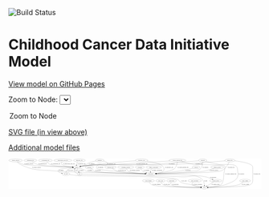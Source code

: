 <link rel='stylesheet' href="assets/style.css">
<link rel='stylesheet' href="https://unpkg.com/leaflet@1.5.1/dist/leaflet.css" integrity="sha512-xwE/Az9zrjBIphAcBb3F6JVqxf46+CDLwfLMHloNu6KEQCAWi6HcDUbeOfBIptF7tcCzusKFjFw2yuvEpDL9wQ==" crossorigin="">
<script type="text/javascript" src="https://code.jquery.com/jquery-3.2.1.min.js"></script>
<script type="text/javascript"  src="https://unpkg.com/leaflet@1.5.1/dist/leaflet.js"></script>
<script type="text/javascript" src="assets/actions.js"></script>

![Build Status](https://github.com/CBIIT/ccdi-model/actions/workflows/model-test-and-deploy.yml/badge.svg)

# Childhood Cancer Data Initiative Model

[View model on GitHub Pages](https://cbiit.github.io/ccdi-model/)



Zoom to Node: <select id="node_select">
  <option value="">Zoom to Node</option>
</select>
<div id="model"></div>

<p>
<a href="./model-desc/ccdi-model.svg">SVG file (in view above)</a>
<p>
<a href="./model-desc">Additional model files</a>
<div id='graph' style='display:off;'>
<svg width="3228pt" height="392pt"
 viewBox="0.00 0.00 3227.74 392.00" xmlns="http://www.w3.org/2000/svg" xmlns:xlink="http://www.w3.org/1999/xlink">
<g id="graph0" class="graph" transform="scale(1 1) rotate(0) translate(4 388)">
<title>Perl</title>
<polygon fill="#ffffff" stroke="transparent" points="-4,4 -4,-388 3223.7422,-388 3223.7422,4 -4,4"/>
<!-- genetic_analysis -->
<g id="node1" class="node">
<title>genetic_analysis</title>
<ellipse fill="none" stroke="#000000" cx="87.7422" cy="-366" rx="87.9851" ry="18"/>
<text text-anchor="middle" x="87.7422" y="-362.3" font-family="Times,serif" font-size="14.00" fill="#000000">genetic_analysis</text>
</g>
<!-- sample -->
<g id="node21" class="node">
<title>sample</title>
<ellipse fill="none" stroke="#000000" cx="867.7422" cy="-279" rx="44.393" ry="18"/>
<text text-anchor="middle" x="867.7422" y="-275.3" font-family="Times,serif" font-size="14.00" fill="#000000">sample</text>
</g>
<!-- genetic_analysis&#45;&gt;sample -->
<g id="edge9" class="edge">
<title>genetic_analysis&#45;&gt;sample</title>
<path fill="none" stroke="#000000" d="M113.7964,-348.682C133.0674,-336.8685 160.4275,-322.1203 186.7422,-315 246.3816,-298.8626 661.534,-285.1067 812.7828,-280.5778"/>
<polygon fill="#000000" stroke="#000000" points="813.3166,-284.0635 823.2081,-280.2677 813.1085,-277.0666 813.3166,-284.0635"/>
<text text-anchor="middle" x="256.7422" y="-318.8" font-family="Times,serif" font-size="14.00" fill="#000000">of_genetic_analysis</text>
</g>
<!-- participant -->
<g id="node23" class="node">
<title>participant</title>
<ellipse fill="none" stroke="#000000" cx="1811.7422" cy="-192" rx="62.2891" ry="18"/>
<text text-anchor="middle" x="1811.7422" y="-188.3" font-family="Times,serif" font-size="14.00" fill="#000000">participant</text>
</g>
<!-- genetic_analysis&#45;&gt;participant -->
<g id="edge10" class="edge">
<title>genetic_analysis&#45;&gt;participant</title>
<path fill="none" stroke="#000000" d="M103.2056,-348.1211C113.9826,-336.8369 129.3257,-322.9396 145.7422,-315 340.5296,-220.7945 409.5619,-250.6761 624.7422,-228 735.0307,-216.3776 1498.4102,-198.8618 1739.1718,-193.5689"/>
<polygon fill="#000000" stroke="#000000" points="1739.2986,-197.0671 1749.2194,-193.3485 1739.145,-190.0688 1739.2986,-197.0671"/>
<text text-anchor="middle" x="354.7422" y="-275.3" font-family="Times,serif" font-size="14.00" fill="#000000">of_genetic_analysis</text>
</g>
<!-- methylation_array_file -->
<g id="node2" class="node">
<title>methylation_array_file</title>
<ellipse fill="none" stroke="#000000" cx="690.7422" cy="-366" rx="115.8798" ry="18"/>
<text text-anchor="middle" x="690.7422" y="-362.3" font-family="Times,serif" font-size="14.00" fill="#000000">methylation_array_file</text>
</g>
<!-- methylation_array_file&#45;&gt;sample -->
<g id="edge12" class="edge">
<title>methylation_array_file&#45;&gt;sample</title>
<path fill="none" stroke="#000000" d="M678.8878,-347.7457C673.6357,-337.1564 670.1649,-324.1478 677.7422,-315 694.7227,-294.5001 763.5694,-285.5837 813.5115,-281.7662"/>
<polygon fill="#000000" stroke="#000000" points="813.8169,-285.2534 823.5412,-281.0477 813.3166,-278.2713 813.8169,-285.2534"/>
<text text-anchor="middle" x="769.2422" y="-318.8" font-family="Times,serif" font-size="14.00" fill="#000000">of_methylation_array_file</text>
</g>
<!-- study_funding -->
<g id="node3" class="node">
<title>study_funding</title>
<ellipse fill="none" stroke="#000000" cx="1782.7422" cy="-105" rx="77.1866" ry="18"/>
<text text-anchor="middle" x="1782.7422" y="-101.3" font-family="Times,serif" font-size="14.00" fill="#000000">study_funding</text>
</g>
<!-- study -->
<g id="node10" class="node">
<title>study</title>
<ellipse fill="none" stroke="#000000" cx="2495.7422" cy="-18" rx="36.2938" ry="18"/>
<text text-anchor="middle" x="2495.7422" y="-14.3" font-family="Times,serif" font-size="14.00" fill="#000000">study</text>
</g>
<!-- study_funding&#45;&gt;study -->
<g id="edge35" class="edge">
<title>study_funding&#45;&gt;study</title>
<path fill="none" stroke="#000000" d="M1792.2808,-87.0311C1799.5126,-75.3991 1810.6135,-61.1367 1824.7422,-54 1880.0442,-26.0658 2305.6159,-19.7027 2448.8621,-18.3459"/>
<polygon fill="#000000" stroke="#000000" points="2449.1079,-21.8439 2459.0757,-18.2532 2449.0443,-14.8442 2449.1079,-21.8439"/>
<text text-anchor="middle" x="1886.7422" y="-57.8" font-family="Times,serif" font-size="14.00" fill="#000000">of_study_funding</text>
</g>
<!-- survival -->
<g id="node4" class="node">
<title>survival</title>
<ellipse fill="none" stroke="#000000" cx="2390.7422" cy="-279" rx="48.1917" ry="18"/>
<text text-anchor="middle" x="2390.7422" y="-275.3" font-family="Times,serif" font-size="14.00" fill="#000000">survival</text>
</g>
<!-- survival&#45;&gt;participant -->
<g id="edge33" class="edge">
<title>survival&#45;&gt;participant</title>
<path fill="none" stroke="#000000" d="M2353.1698,-267.5591C2345.1413,-265.2642 2336.6864,-262.9588 2328.7422,-261 2257.4004,-243.4087 2239.3847,-239.0538 2166.7422,-228 2068.8227,-213.0999 1954.7403,-202.7691 1882.88,-197.1122"/>
<polygon fill="#000000" stroke="#000000" points="1882.8325,-193.598 1872.591,-196.3115 1882.2893,-200.5769 1882.8325,-193.598"/>
<text text-anchor="middle" x="2290.2422" y="-231.8" font-family="Times,serif" font-size="14.00" fill="#000000">of_survival</text>
</g>
<!-- study_arm -->
<g id="node5" class="node">
<title>study_arm</title>
<ellipse fill="none" stroke="#000000" cx="1937.7422" cy="-105" rx="59.5901" ry="18"/>
<text text-anchor="middle" x="1937.7422" y="-101.3" font-family="Times,serif" font-size="14.00" fill="#000000">study_arm</text>
</g>
<!-- study_arm&#45;&gt;study -->
<g id="edge4" class="edge">
<title>study_arm&#45;&gt;study</title>
<path fill="none" stroke="#000000" d="M1943.4025,-86.9812C1948.0208,-75.4845 1955.7708,-61.3987 1967.7422,-54 2008.1349,-29.036 2327.5937,-20.9147 2449.0768,-18.7132"/>
<polygon fill="#000000" stroke="#000000" points="2449.2457,-22.2108 2459.1826,-18.5355 2449.1225,-15.2119 2449.2457,-22.2108"/>
<text text-anchor="middle" x="2016.2422" y="-57.8" font-family="Times,serif" font-size="14.00" fill="#000000">of_study_arm</text>
</g>
<!-- cytogenomic_file -->
<g id="node6" class="node">
<title>cytogenomic_file</title>
<ellipse fill="none" stroke="#000000" cx="467.7422" cy="-366" rx="89.8845" ry="18"/>
<text text-anchor="middle" x="467.7422" y="-362.3" font-family="Times,serif" font-size="14.00" fill="#000000">cytogenomic_file</text>
</g>
<!-- cytogenomic_file&#45;&gt;sample -->
<g id="edge30" class="edge">
<title>cytogenomic_file&#45;&gt;sample</title>
<path fill="none" stroke="#000000" d="M482.5485,-348.2167C493.2646,-336.6676 508.7947,-322.4279 525.7422,-315 576.0034,-292.9711 730.4362,-284.0161 813.5124,-280.7178"/>
<polygon fill="#000000" stroke="#000000" points="813.6638,-284.2147 823.5223,-280.3341 813.3956,-277.2198 813.6638,-284.2147"/>
<text text-anchor="middle" x="597.2422" y="-318.8" font-family="Times,serif" font-size="14.00" fill="#000000">of_cytogenomic_file</text>
</g>
<!-- diagnosis -->
<g id="node7" class="node">
<title>diagnosis</title>
<ellipse fill="none" stroke="#000000" cx="1160.7422" cy="-366" rx="54.6905" ry="18"/>
<text text-anchor="middle" x="1160.7422" y="-362.3" font-family="Times,serif" font-size="14.00" fill="#000000">diagnosis</text>
</g>
<!-- diagnosis&#45;&gt;sample -->
<g id="edge14" class="edge">
<title>diagnosis&#45;&gt;sample</title>
<path fill="none" stroke="#000000" d="M1111.4029,-358.2297C1082.2119,-352.5866 1044.9613,-343.5331 1013.7422,-330 1002.545,-325.1461 1001.8286,-320.1021 990.7422,-315 967.3252,-304.2231 939.9117,-295.8274 916.915,-289.8649"/>
<polygon fill="#000000" stroke="#000000" points="917.5748,-286.4219 907.0232,-287.3779 915.8679,-293.2106 917.5748,-286.4219"/>
<text text-anchor="middle" x="1058.2422" y="-318.8" font-family="Times,serif" font-size="14.00" fill="#000000">of_diagnosis</text>
</g>
<!-- diagnosis&#45;&gt;participant -->
<g id="edge13" class="edge">
<title>diagnosis&#45;&gt;participant</title>
<path fill="none" stroke="#000000" d="M1208.7085,-357.3516C1241.0708,-349.4431 1274.8404,-335.7768 1256.7422,-315 1218.4301,-271.0176 1165.0544,-340.9824 1126.7422,-297 1116.233,-284.9354 1116.2894,-273.1135 1126.7422,-261 1146.6382,-237.9431 1569.1328,-207.8583 1740.4866,-196.5552"/>
<polygon fill="#000000" stroke="#000000" points="1740.9192,-200.0344 1750.6682,-195.8862 1740.4602,-193.0495 1740.9192,-200.0344"/>
<text text-anchor="middle" x="1171.2422" y="-275.3" font-family="Times,serif" font-size="14.00" fill="#000000">of_diagnosis</text>
</g>
<!-- publication -->
<g id="node8" class="node">
<title>publication</title>
<ellipse fill="none" stroke="#000000" cx="2078.7422" cy="-105" rx="63.0888" ry="18"/>
<text text-anchor="middle" x="2078.7422" y="-101.3" font-family="Times,serif" font-size="14.00" fill="#000000">publication</text>
</g>
<!-- publication&#45;&gt;study -->
<g id="edge15" class="edge">
<title>publication&#45;&gt;study</title>
<path fill="none" stroke="#000000" d="M2071.2553,-86.7732C2068.1248,-75.9251 2066.8135,-62.6356 2074.7422,-54 2099.6541,-26.867 2344.6274,-20.1497 2449.0165,-18.5147"/>
<polygon fill="#000000" stroke="#000000" points="2449.3124,-22.0108 2459.2597,-18.3636 2449.2091,-15.0116 2449.3124,-22.0108"/>
<text text-anchor="middle" x="2125.7422" y="-57.8" font-family="Times,serif" font-size="14.00" fill="#000000">of_publication</text>
</g>
<!-- laboratory_test -->
<g id="node9" class="node">
<title>laboratory_test</title>
<ellipse fill="none" stroke="#000000" cx="1694.7422" cy="-366" rx="81.7856" ry="18"/>
<text text-anchor="middle" x="1694.7422" y="-362.3" font-family="Times,serif" font-size="14.00" fill="#000000">laboratory_test</text>
</g>
<!-- laboratory_test&#45;&gt;sample -->
<g id="edge39" class="edge">
<title>laboratory_test&#45;&gt;sample</title>
<path fill="none" stroke="#000000" d="M1616.1133,-360.7584C1482.3409,-351.3469 1202.0757,-329.4861 966.7422,-297 950.7011,-294.7856 933.2968,-291.8149 917.6197,-288.9259"/>
<polygon fill="#000000" stroke="#000000" points="918.0722,-285.4498 907.5986,-287.0479 916.7828,-292.3301 918.0722,-285.4498"/>
<text text-anchor="middle" x="1311.2422" y="-318.8" font-family="Times,serif" font-size="14.00" fill="#000000">of_laboratory_test</text>
</g>
<!-- laboratory_test&#45;&gt;participant -->
<g id="edge38" class="edge">
<title>laboratory_test&#45;&gt;participant</title>
<path fill="none" stroke="#000000" d="M1763.5643,-356.1593C1832.3769,-344.9377 1931.7491,-324.5219 1958.7422,-297 1980.5933,-274.7209 1991.2366,-252.368 1971.7422,-228 1960.1498,-213.5094 1918.8795,-204.4419 1881.16,-199.0317"/>
<polygon fill="#000000" stroke="#000000" points="1881.538,-195.551 1871.1568,-197.6677 1880.5922,-202.4868 1881.538,-195.551"/>
<text text-anchor="middle" x="2046.2422" y="-275.3" font-family="Times,serif" font-size="14.00" fill="#000000">of_laboratory_test</text>
</g>
<!-- medical_history -->
<g id="node11" class="node">
<title>medical_history</title>
<ellipse fill="none" stroke="#000000" cx="2662.7422" cy="-279" rx="85.2851" ry="18"/>
<text text-anchor="middle" x="2662.7422" y="-275.3" font-family="Times,serif" font-size="14.00" fill="#000000">medical_history</text>
</g>
<!-- medical_history&#45;&gt;participant -->
<g id="edge8" class="edge">
<title>medical_history&#45;&gt;participant</title>
<path fill="none" stroke="#000000" d="M2619.7792,-263.3721C2584.9581,-251.4487 2534.3564,-235.7888 2488.7422,-228 2374.2634,-208.4524 2033.9867,-197.6496 1884.0568,-193.7253"/>
<polygon fill="#000000" stroke="#000000" points="1884.1157,-190.2257 1874.0285,-193.4656 1883.9345,-197.2234 1884.1157,-190.2257"/>
<text text-anchor="middle" x="2619.7422" y="-231.8" font-family="Times,serif" font-size="14.00" fill="#000000">of_medical_history</text>
</g>
<!-- cell_line -->
<g id="node12" class="node">
<title>cell_line</title>
<ellipse fill="none" stroke="#000000" cx="728.7422" cy="-192" rx="49.2915" ry="18"/>
<text text-anchor="middle" x="728.7422" y="-188.3" font-family="Times,serif" font-size="14.00" fill="#000000">cell_line</text>
</g>
<!-- cell_line&#45;&gt;study -->
<g id="edge32" class="edge">
<title>cell_line&#45;&gt;study</title>
<path fill="none" stroke="#000000" d="M774.3169,-185.0073C801.1571,-181.1515 835.8063,-176.6266 866.7422,-174 1009.0095,-161.921 2016.9763,-172.9257 2150.7422,-123 2174.7379,-114.0441 2172.7233,-98.2308 2195.7422,-87 2252.8074,-59.1581 2272.8696,-68.2614 2334.7422,-54 2374.5333,-44.8283 2419.9388,-34.7068 2452.3637,-27.538"/>
<polygon fill="#000000" stroke="#000000" points="2453.4016,-30.8932 2462.4117,-25.3192 2451.8922,-24.0579 2453.4016,-30.8932"/>
<text text-anchor="middle" x="2236.2422" y="-101.3" font-family="Times,serif" font-size="14.00" fill="#000000">of_cell_line</text>
</g>
<!-- cell_line&#45;&gt;sample -->
<g id="edge31" class="edge">
<title>cell_line&#45;&gt;sample</title>
<path fill="none" stroke="#000000" d="M730.6066,-210.2812C732.6377,-221.1497 736.8806,-234.4416 745.7422,-243 756.2927,-253.1895 788.7431,-262.4975 817.5249,-269.0953"/>
<polygon fill="#000000" stroke="#000000" points="816.9895,-272.5616 827.5105,-271.313 818.5072,-265.7281 816.9895,-272.5616"/>
<text text-anchor="middle" x="786.2422" y="-231.8" font-family="Times,serif" font-size="14.00" fill="#000000">of_cell_line</text>
</g>
<!-- study_personnel -->
<g id="node13" class="node">
<title>study_personnel</title>
<ellipse fill="none" stroke="#000000" cx="2372.7422" cy="-105" rx="87.1846" ry="18"/>
<text text-anchor="middle" x="2372.7422" y="-101.3" font-family="Times,serif" font-size="14.00" fill="#000000">study_personnel</text>
</g>
<!-- study_personnel&#45;&gt;study -->
<g id="edge6" class="edge">
<title>study_personnel&#45;&gt;study</title>
<path fill="none" stroke="#000000" d="M2351.6195,-87.2306C2342.0786,-77.0575 2334.5786,-64.3075 2342.7422,-54 2355.912,-37.3718 2409.5129,-27.663 2449.5809,-22.602"/>
<polygon fill="#000000" stroke="#000000" points="2450.191,-26.0539 2459.7013,-21.3845 2449.3548,-19.104 2450.191,-26.0539"/>
<text text-anchor="middle" x="2412.2422" y="-57.8" font-family="Times,serif" font-size="14.00" fill="#000000">of_study_personnel</text>
</g>
<!-- exposure -->
<g id="node14" class="node">
<title>exposure</title>
<ellipse fill="none" stroke="#000000" cx="1028.7422" cy="-279" rx="53.0913" ry="18"/>
<text text-anchor="middle" x="1028.7422" y="-275.3" font-family="Times,serif" font-size="14.00" fill="#000000">exposure</text>
</g>
<!-- exposure&#45;&gt;participant -->
<g id="edge36" class="edge">
<title>exposure&#45;&gt;participant</title>
<path fill="none" stroke="#000000" d="M1049.6328,-262.3565C1067.5706,-248.2303 1091.3645,-229.9442 1096.7422,-228 1155.9478,-206.5958 1569.307,-196.5222 1739.1448,-193.2514"/>
<polygon fill="#000000" stroke="#000000" points="1739.3118,-196.7489 1749.2434,-193.0594 1739.1787,-189.7502 1739.3118,-196.7489"/>
<text text-anchor="middle" x="1140.2422" y="-231.8" font-family="Times,serif" font-size="14.00" fill="#000000">of_exposure</text>
</g>
<!-- synonym -->
<g id="node15" class="node">
<title>synonym</title>
<ellipse fill="none" stroke="#000000" cx="2474.7422" cy="-366" rx="51.9908" ry="18"/>
<text text-anchor="middle" x="2474.7422" y="-362.3" font-family="Times,serif" font-size="14.00" fill="#000000">synonym</text>
</g>
<!-- synonym&#45;&gt;study -->
<g id="edge24" class="edge">
<title>synonym&#45;&gt;study</title>
<path fill="none" stroke="#000000" d="M2514.4254,-354.2413C2555.8122,-342.4473 2622.7574,-324.6849 2681.7422,-315 2728.8351,-307.2677 2858.3851,-326.6981 2895.7422,-297 2927.5388,-271.7225 2917.4438,-250.1286 2923.7422,-210 2939.241,-111.2534 2854.342,-91.6351 2761.7422,-54 2722.9139,-38.2191 2607.3239,-26.8414 2542.0145,-21.4703"/>
<polygon fill="#000000" stroke="#000000" points="2542.2333,-17.9767 2531.9839,-20.6601 2541.6696,-24.9539 2542.2333,-17.9767"/>
<text text-anchor="middle" x="2967.2422" y="-188.3" font-family="Times,serif" font-size="14.00" fill="#000000">of_synonym</text>
</g>
<!-- synonym&#45;&gt;sample -->
<g id="edge26" class="edge">
<title>synonym&#45;&gt;sample</title>
<path fill="none" stroke="#000000" d="M2424.4638,-361.2886C2383.1874,-357.4869 2323.2015,-352.1135 2270.7422,-348 2057.1177,-331.2489 2003.8038,-324.6787 1789.7422,-315 1424.2504,-298.4745 1330.7481,-333.8389 966.7422,-297 950.4887,-295.3551 932.8993,-292.51 917.1187,-289.5611"/>
<polygon fill="#000000" stroke="#000000" points="917.5237,-286.0748 907.0421,-287.6198 916.1994,-292.9484 917.5237,-286.0748"/>
<text text-anchor="middle" x="2080.2422" y="-318.8" font-family="Times,serif" font-size="14.00" fill="#000000">of_synonym</text>
</g>
<!-- synonym&#45;&gt;participant -->
<g id="edge25" class="edge">
<title>synonym&#45;&gt;participant</title>
<path fill="none" stroke="#000000" d="M2475.2263,-347.8169C2474.8264,-324.5646 2470.5495,-284.5039 2447.7422,-261 2411.0098,-223.1456 2385.6805,-237.2 2333.7422,-228 2249.3503,-213.0514 2005.7631,-200.5809 1883.5139,-195.0569"/>
<polygon fill="#000000" stroke="#000000" points="1883.6445,-191.5593 1873.4977,-194.6076 1883.3307,-198.5523 1883.6445,-191.5593"/>
<text text-anchor="middle" x="2509.2422" y="-275.3" font-family="Times,serif" font-size="14.00" fill="#000000">of_synonym</text>
</g>
<!-- pdx -->
<g id="node16" class="node">
<title>pdx</title>
<ellipse fill="none" stroke="#000000" cx="903.7422" cy="-192" rx="27.8951" ry="18"/>
<text text-anchor="middle" x="903.7422" y="-188.3" font-family="Times,serif" font-size="14.00" fill="#000000">pdx</text>
</g>
<!-- pdx&#45;&gt;study -->
<g id="edge21" class="edge">
<title>pdx&#45;&gt;study</title>
<path fill="none" stroke="#000000" d="M931.7928,-191.3814C1109.0338,-187.4518 2070.3194,-165.8176 2200.7422,-156 2320.4143,-146.9917 2378.5818,-202.2065 2468.7422,-123 2490.2016,-104.1478 2495.7068,-70.7482 2496.6321,-46.6737"/>
<polygon fill="#000000" stroke="#000000" points="2500.1361,-46.4021 2496.7758,-36.3543 2493.1368,-46.3046 2500.1361,-46.4021"/>
<text text-anchor="middle" x="2513.7422" y="-101.3" font-family="Times,serif" font-size="14.00" fill="#000000">of_pdx</text>
</g>
<!-- pdx&#45;&gt;sample -->
<g id="edge20" class="edge">
<title>pdx&#45;&gt;sample</title>
<path fill="none" stroke="#000000" d="M877.3486,-198.2009C861.7337,-203.3742 843.2096,-212.485 833.7422,-228 828.1403,-237.1803 832.2602,-247.0605 839.2991,-255.6573"/>
<polygon fill="#000000" stroke="#000000" points="836.9685,-258.2861 846.3889,-263.1346 842.0482,-253.4697 836.9685,-258.2861"/>
<text text-anchor="middle" x="857.7422" y="-231.8" font-family="Times,serif" font-size="14.00" fill="#000000">of_pdx</text>
</g>
<!-- pathology_file -->
<g id="node17" class="node">
<title>pathology_file</title>
<ellipse fill="none" stroke="#000000" cx="900.7422" cy="-366" rx="76.0865" ry="18"/>
<text text-anchor="middle" x="900.7422" y="-362.3" font-family="Times,serif" font-size="14.00" fill="#000000">pathology_file</text>
</g>
<!-- pathology_file&#45;&gt;sample -->
<g id="edge7" class="edge">
<title>pathology_file&#45;&gt;sample</title>
<path fill="none" stroke="#000000" d="M880.6179,-348.3179C875.8352,-342.9568 871.3637,-336.6967 868.7422,-330 865.9776,-322.9376 864.9507,-314.8929 864.8084,-307.3135"/>
<polygon fill="#000000" stroke="#000000" points="868.3144,-307.1569 865.1072,-297.0592 861.3173,-306.953 868.3144,-307.1569"/>
<text text-anchor="middle" x="929.7422" y="-318.8" font-family="Times,serif" font-size="14.00" fill="#000000">of_pathology_file</text>
</g>
<!-- consent_group -->
<g id="node18" class="node">
<title>consent_group</title>
<ellipse fill="none" stroke="#000000" cx="2640.7422" cy="-105" rx="79.0865" ry="18"/>
<text text-anchor="middle" x="2640.7422" y="-101.3" font-family="Times,serif" font-size="14.00" fill="#000000">consent_group</text>
</g>
<!-- consent_group&#45;&gt;study -->
<g id="edge5" class="edge">
<title>consent_group&#45;&gt;study</title>
<path fill="none" stroke="#000000" d="M2612.4405,-88.019C2588.2176,-73.4852 2553.3502,-52.5648 2528.0409,-37.3792"/>
<polygon fill="#000000" stroke="#000000" points="2529.562,-34.2102 2519.1863,-32.0664 2525.9605,-40.2127 2529.562,-34.2102"/>
<text text-anchor="middle" x="2640.2422" y="-57.8" font-family="Times,serif" font-size="14.00" fill="#000000">of_consent_group</text>
</g>
<!-- clinical_measure_file -->
<g id="node19" class="node">
<title>clinical_measure_file</title>
<ellipse fill="none" stroke="#000000" cx="2152.7422" cy="-366" rx="108.5808" ry="18"/>
<text text-anchor="middle" x="2152.7422" y="-362.3" font-family="Times,serif" font-size="14.00" fill="#000000">clinical_measure_file</text>
</g>
<!-- clinical_measure_file&#45;&gt;study -->
<g id="edge1" class="edge">
<title>clinical_measure_file&#45;&gt;study</title>
<path fill="none" stroke="#000000" d="M2203.8975,-350.104C2244.6038,-338.1984 2303.2489,-322.692 2355.7422,-315 2377.8068,-311.7668 2741.3312,-313.1183 2756.7422,-297 2767.7993,-285.4354 2758.1378,-276.939 2756.7422,-261 2754.7346,-238.0708 2751.4993,-232.7082 2747.7422,-210 2738.713,-155.4269 2748.228,-138.7693 2728.7422,-87 2722.6182,-70.7298 2722.225,-63.6162 2707.7422,-54 2681.2269,-36.3945 2595.9829,-26.2708 2542.0067,-21.4726"/>
<polygon fill="#000000" stroke="#000000" points="2542.2474,-17.9805 2531.9842,-20.6107 2541.6475,-24.9547 2542.2474,-17.9805"/>
<text text-anchor="middle" x="2833.7422" y="-188.3" font-family="Times,serif" font-size="14.00" fill="#000000">of_clinical_measure_file</text>
</g>
<!-- clinical_measure_file&#45;&gt;sample -->
<g id="edge2" class="edge">
<title>clinical_measure_file&#45;&gt;sample</title>
<path fill="none" stroke="#000000" d="M2053.464,-358.724C1906.5347,-348.1185 1622.4916,-328.239 1380.7422,-315 1196.8439,-304.9291 1149.7693,-317.5207 966.7422,-297 950.5074,-295.1798 932.923,-292.2875 917.1413,-289.3492"/>
<polygon fill="#000000" stroke="#000000" points="917.5425,-285.8626 907.0632,-287.4225 916.2281,-292.7381 917.5425,-285.8626"/>
<text text-anchor="middle" x="1699.7422" y="-318.8" font-family="Times,serif" font-size="14.00" fill="#000000">of_clinical_measure_file</text>
</g>
<!-- clinical_measure_file&#45;&gt;participant -->
<g id="edge3" class="edge">
<title>clinical_measure_file&#45;&gt;participant</title>
<path fill="none" stroke="#000000" d="M2151.4475,-347.9968C2148.7796,-324.5634 2140.6268,-283.9086 2115.7422,-261 2081.9707,-229.9102 1959.4747,-209.726 1880.666,-199.6455"/>
<polygon fill="#000000" stroke="#000000" points="1880.685,-196.1206 1870.3271,-198.3488 1879.8138,-203.0662 1880.685,-196.1206"/>
<text text-anchor="middle" x="2224.7422" y="-275.3" font-family="Times,serif" font-size="14.00" fill="#000000">of_clinical_measure_file</text>
</g>
<!-- radiology_file -->
<g id="node20" class="node">
<title>radiology_file</title>
<ellipse fill="none" stroke="#000000" cx="1297.7422" cy="-279" rx="73.387" ry="18"/>
<text text-anchor="middle" x="1297.7422" y="-275.3" font-family="Times,serif" font-size="14.00" fill="#000000">radiology_file</text>
</g>
<!-- radiology_file&#45;&gt;participant -->
<g id="edge11" class="edge">
<title>radiology_file&#45;&gt;participant</title>
<path fill="none" stroke="#000000" d="M1321.2655,-261.9036C1338.706,-250.1974 1363.5515,-235.4864 1387.7422,-228 1451.4313,-208.2899 1636.0753,-198.4777 1739.4601,-194.4041"/>
<polygon fill="#000000" stroke="#000000" points="1739.6528,-197.8993 1749.5103,-194.0161 1739.3827,-190.9046 1739.6528,-197.8993"/>
<text text-anchor="middle" x="1446.7422" y="-231.8" font-family="Times,serif" font-size="14.00" fill="#000000">of_radiology_file</text>
</g>
<!-- sample&#45;&gt;cell_line -->
<g id="edge27" class="edge">
<title>sample&#45;&gt;cell_line</title>
<path fill="none" stroke="#000000" d="M824.2348,-275.3452C759.9875,-269.5021 645.9697,-257.2525 633.7422,-243 617.2611,-223.7895 644.693,-210.6445 674.2474,-202.5169"/>
<polygon fill="#000000" stroke="#000000" points="675.4685,-205.8174 684.2912,-199.9514 673.7361,-199.0351 675.4685,-205.8174"/>
<text text-anchor="middle" x="670.2422" y="-231.8" font-family="Times,serif" font-size="14.00" fill="#000000">of_sample</text>
</g>
<!-- sample&#45;&gt;pdx -->
<g id="edge28" class="edge">
<title>sample&#45;&gt;pdx</title>
<path fill="none" stroke="#000000" d="M875.2014,-260.9735C880.2395,-248.7983 886.9785,-232.5122 892.6431,-218.8228"/>
<polygon fill="#000000" stroke="#000000" points="895.9487,-219.9881 896.5382,-209.4097 889.4806,-217.3116 895.9487,-219.9881"/>
<text text-anchor="middle" x="924.2422" y="-231.8" font-family="Times,serif" font-size="14.00" fill="#000000">of_sample</text>
</g>
<!-- sample&#45;&gt;participant -->
<g id="edge29" class="edge">
<title>sample&#45;&gt;participant</title>
<path fill="none" stroke="#000000" d="M901.1541,-267.161C919.9439,-260.363 943.7697,-251.5091 964.7422,-243 980.0469,-236.7905 982.6603,-231.7633 998.7422,-228 1069.6252,-211.4128 1553.3381,-198.1998 1739.2045,-193.6793"/>
<polygon fill="#000000" stroke="#000000" points="1739.5096,-197.1731 1749.422,-193.4323 1739.3403,-190.1751 1739.5096,-197.1731"/>
<text text-anchor="middle" x="1035.2422" y="-231.8" font-family="Times,serif" font-size="14.00" fill="#000000">of_sample</text>
</g>
<!-- treatment_response -->
<g id="node22" class="node">
<title>treatment_response</title>
<ellipse fill="none" stroke="#000000" cx="1493.7422" cy="-279" rx="104.7816" ry="18"/>
<text text-anchor="middle" x="1493.7422" y="-275.3" font-family="Times,serif" font-size="14.00" fill="#000000">treatment_response</text>
</g>
<!-- treatment_response&#45;&gt;participant -->
<g id="edge22" class="edge">
<title>treatment_response&#45;&gt;participant</title>
<path fill="none" stroke="#000000" d="M1500.344,-260.9271C1505.4751,-249.561 1513.7573,-235.6452 1525.7422,-228 1560.0945,-206.0865 1666.4651,-197.4849 1739.3332,-194.1266"/>
<polygon fill="#000000" stroke="#000000" points="1739.5446,-197.6208 1749.3819,-193.6866 1739.2383,-190.6274 1739.5446,-197.6208"/>
<text text-anchor="middle" x="1608.7422" y="-231.8" font-family="Times,serif" font-size="14.00" fill="#000000">of_treatment_response</text>
</g>
<!-- participant&#45;&gt;consent_group -->
<g id="edge16" class="edge">
<title>participant&#45;&gt;consent_group</title>
<path fill="none" stroke="#000000" d="M1874.1685,-191.3254C2021.8856,-189.3186 2389.4704,-181.8105 2509.7422,-156 2540.3174,-149.4385 2573.1032,-136.6691 2598.2272,-125.5498"/>
<polygon fill="#000000" stroke="#000000" points="2599.7838,-128.6874 2607.4605,-121.3854 2596.9058,-122.3064 2599.7838,-128.6874"/>
<text text-anchor="middle" x="2608.2422" y="-144.8" font-family="Times,serif" font-size="14.00" fill="#000000">of_participant</text>
</g>
<!-- treatment -->
<g id="node24" class="node">
<title>treatment</title>
<ellipse fill="none" stroke="#000000" cx="1673.7422" cy="-279" rx="57.6901" ry="18"/>
<text text-anchor="middle" x="1673.7422" y="-275.3" font-family="Times,serif" font-size="14.00" fill="#000000">treatment</text>
</g>
<!-- treatment&#45;&gt;participant -->
<g id="edge40" class="edge">
<title>treatment&#45;&gt;participant</title>
<path fill="none" stroke="#000000" d="M1683.2403,-260.787C1689.7085,-249.9441 1699.1845,-236.6553 1710.7422,-228 1723.1484,-218.7093 1738.1686,-211.6539 1752.79,-206.3625"/>
<polygon fill="#000000" stroke="#000000" points="1753.9631,-209.6605 1762.3093,-203.1343 1751.715,-203.0314 1753.9631,-209.6605"/>
<text text-anchor="middle" x="1757.7422" y="-231.8" font-family="Times,serif" font-size="14.00" fill="#000000">of_treatment</text>
</g>
<!-- family_relationship -->
<g id="node25" class="node">
<title>family_relationship</title>
<ellipse fill="none" stroke="#000000" cx="1849.7422" cy="-279" rx="100.1823" ry="18"/>
<text text-anchor="middle" x="1849.7422" y="-275.3" font-family="Times,serif" font-size="14.00" fill="#000000">family_relationship</text>
</g>
<!-- family_relationship&#45;&gt;participant -->
<g id="edge34" class="edge">
<title>family_relationship&#45;&gt;participant</title>
<path fill="none" stroke="#000000" d="M1826.1368,-261.4374C1820.7523,-256.1565 1815.7386,-249.9064 1812.7422,-243 1809.6889,-235.9624 1808.5874,-227.8481 1808.4665,-220.1914"/>
<polygon fill="#000000" stroke="#000000" points="1811.9649,-220.2952 1808.8181,-210.1785 1804.9692,-220.0494 1811.9649,-220.2952"/>
<text text-anchor="middle" x="1892.2422" y="-231.8" font-family="Times,serif" font-size="14.00" fill="#000000">of_family_relationship</text>
</g>
<!-- sequencing_file -->
<g id="node26" class="node">
<title>sequencing_file</title>
<ellipse fill="none" stroke="#000000" cx="276.7422" cy="-366" rx="83.3857" ry="18"/>
<text text-anchor="middle" x="276.7422" y="-362.3" font-family="Times,serif" font-size="14.00" fill="#000000">sequencing_file</text>
</g>
<!-- sequencing_file&#45;&gt;sample -->
<g id="edge23" class="edge">
<title>sequencing_file&#45;&gt;sample</title>
<path fill="none" stroke="#000000" d="M300.0181,-348.5514C317.0099,-336.838 341.113,-322.2666 364.7422,-315 447.2097,-289.6392 700.851,-281.99 813.2058,-279.8127"/>
<polygon fill="#000000" stroke="#000000" points="813.3728,-283.3103 823.3058,-279.6244 813.2423,-276.3115 813.3728,-283.3103"/>
<text text-anchor="middle" x="431.2422" y="-318.8" font-family="Times,serif" font-size="14.00" fill="#000000">of_sequencing_file</text>
</g>
<!-- study_admin -->
<g id="node27" class="node">
<title>study_admin</title>
<ellipse fill="none" stroke="#000000" cx="3015.7422" cy="-105" rx="70.3881" ry="18"/>
<text text-anchor="middle" x="3015.7422" y="-101.3" font-family="Times,serif" font-size="14.00" fill="#000000">study_admin</text>
</g>
<!-- study_admin&#45;&gt;study -->
<g id="edge37" class="edge">
<title>study_admin&#45;&gt;study</title>
<path fill="none" stroke="#000000" d="M2993.9696,-87.8697C2977.7801,-76.1471 2954.6216,-61.4304 2931.7422,-54 2860.3885,-30.8269 2639.5221,-21.9805 2542.3881,-19.149"/>
<polygon fill="#000000" stroke="#000000" points="2542.3712,-15.6472 2532.2762,-18.863 2542.1732,-22.6444 2542.3712,-15.6472"/>
<text text-anchor="middle" x="3019.2422" y="-57.8" font-family="Times,serif" font-size="14.00" fill="#000000">of_study_admin</text>
</g>
<!-- generic_file -->
<g id="node28" class="node">
<title>generic_file</title>
<ellipse fill="none" stroke="#000000" cx="2821.7422" cy="-366" rx="65.7887" ry="18"/>
<text text-anchor="middle" x="2821.7422" y="-362.3" font-family="Times,serif" font-size="14.00" fill="#000000">generic_file</text>
</g>
<!-- generic_file&#45;&gt;study -->
<g id="edge19" class="edge">
<title>generic_file&#45;&gt;study</title>
<path fill="none" stroke="#000000" d="M2884.0254,-360.0959C2969.7826,-350.2124 3113.7422,-326.5409 3113.7422,-279 3113.7422,-279 3113.7422,-279 3113.7422,-105 3113.7422,-77.7581 3103.3537,-67.5875 3079.7422,-54 3033.6664,-27.4852 2672.4616,-20.2619 2542.2972,-18.5095"/>
<polygon fill="#000000" stroke="#000000" points="2542.286,-15.0091 2532.2413,-18.3789 2542.195,-22.0085 2542.286,-15.0091"/>
<text text-anchor="middle" x="3166.7422" y="-188.3" font-family="Times,serif" font-size="14.00" fill="#000000">of_generic_file</text>
</g>
<!-- generic_file&#45;&gt;sample -->
<g id="edge17" class="edge">
<title>generic_file&#45;&gt;sample</title>
<path fill="none" stroke="#000000" d="M2759.5136,-360.2221C2638.0082,-349.2092 2360.616,-325.3868 2126.7422,-315 1869.1873,-303.5614 1223.322,-322.144 966.7422,-297 950.4836,-295.4067 932.8927,-292.5755 917.1125,-289.6235"/>
<polygon fill="#000000" stroke="#000000" points="917.5186,-286.1373 907.0363,-287.6779 916.1914,-293.0103 917.5186,-286.1373"/>
<text text-anchor="middle" x="2427.7422" y="-318.8" font-family="Times,serif" font-size="14.00" fill="#000000">of_generic_file</text>
</g>
<!-- generic_file&#45;&gt;participant -->
<g id="edge18" class="edge">
<title>generic_file&#45;&gt;participant</title>
<path fill="none" stroke="#000000" d="M2814.2875,-347.9588C2804.1361,-325.2241 2784.0536,-286.0952 2756.7422,-261 2732.8854,-239.079 2723.0906,-236.1829 2691.7422,-228 2614.7534,-207.9035 2081.1828,-196.6874 1884.4114,-193.1967"/>
<polygon fill="#000000" stroke="#000000" points="1884.2372,-189.6931 1874.1771,-193.0167 1884.114,-196.6921 1884.2372,-189.6931"/>
<text text-anchor="middle" x="2838.7422" y="-275.3" font-family="Times,serif" font-size="14.00" fill="#000000">of_generic_file</text>
</g>
</g>
</svg>
</div>
